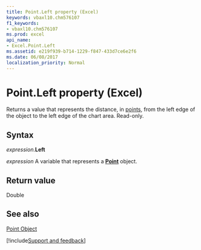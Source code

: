 ```yaml
---
title: Point.Left property (Excel)
keywords: vbaxl10.chm576107
f1_keywords:
- vbaxl10.chm576107
ms.prod: excel
api_name:
- Excel.Point.Left
ms.assetid: e219f939-b714-1229-f847-433d7ce6e2f6
ms.date: 06/08/2017
localization_priority: Normal
---
```



# Point.Left property (Excel)

Returns a value that represents the distance, in [points](../language/glossary/vbe-glossary.md#point), from the left edge of the object to the left edge of the chart area. Read-only.


## Syntax

_expression_.**Left**

_expression_ A variable that represents a **[Point](Excel.Point(object).md)** object.


## Return value

Double


## See also


[Point Object](Excel.Point(object).md)

[!include[Support and feedback](~/includes/feedback-boilerplate.md)]